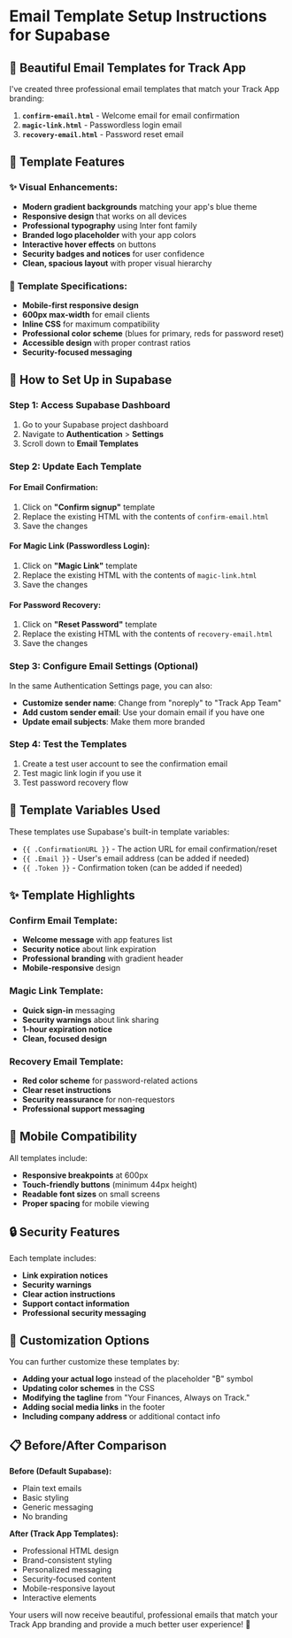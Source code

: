 # Email Template Setup Instructions for Supabase

## 📧 Beautiful Email Templates for Track App

I've created three professional email templates that match your Track App branding:

1. **`confirm-email.html`** - Welcome email for email confirmation
2. **`magic-link.html`** - Passwordless login email
3. **`recovery-email.html`** - Password reset email

## 🎨 Template Features

### ✨ **Visual Enhancements:**
- **Modern gradient backgrounds** matching your app's blue theme
- **Responsive design** that works on all devices
- **Professional typography** using Inter font family
- **Branded logo placeholder** with your app colors
- **Interactive hover effects** on buttons
- **Security badges and notices** for user confidence
- **Clean, spacious layout** with proper visual hierarchy

### 🔧 **Template Specifications:**
- **Mobile-first responsive design**
- **600px max-width** for email clients
- **Inline CSS** for maximum compatibility
- **Professional color scheme** (blues for primary, reds for password reset)
- **Accessible design** with proper contrast ratios
- **Security-focused messaging**

## 🚀 How to Set Up in Supabase

### **Step 1: Access Supabase Dashboard**
1. Go to your Supabase project dashboard
2. Navigate to **Authentication** > **Settings**
3. Scroll down to **Email Templates**

### **Step 2: Update Each Template**

#### **For Email Confirmation:**
1. Click on **"Confirm signup"** template
2. Replace the existing HTML with the contents of `confirm-email.html`
3. Save the changes

#### **For Magic Link (Passwordless Login):**
1. Click on **"Magic Link"** template  
2. Replace the existing HTML with the contents of `magic-link.html`
3. Save the changes

#### **For Password Recovery:**
1. Click on **"Reset Password"** template
2. Replace the existing HTML with the contents of `recovery-email.html`
3. Save the changes

### **Step 3: Configure Email Settings (Optional)**
In the same Authentication Settings page, you can also:
- **Customize sender name**: Change from "noreply" to "Track App Team"
- **Add custom sender email**: Use your domain email if you have one
- **Update email subjects**: Make them more branded

### **Step 4: Test the Templates**
1. Create a test user account to see the confirmation email
2. Test magic link login if you use it
3. Test password recovery flow

## 🎯 Template Variables Used

These templates use Supabase's built-in template variables:
- `{{ .ConfirmationURL }}` - The action URL for email confirmation/reset
- `{{ .Email }}` - User's email address (can be added if needed)
- `{{ .Token }}` - Confirmation token (can be added if needed)

## ✨ Template Highlights

### **Confirm Email Template:**
- **Welcome message** with app features list
- **Security notice** about link expiration
- **Professional branding** with gradient header
- **Mobile-responsive** design

### **Magic Link Template:**
- **Quick sign-in** messaging
- **Security warnings** about link sharing
- **1-hour expiration notice**
- **Clean, focused design**

### **Recovery Email Template:**
- **Red color scheme** for password-related actions  
- **Clear reset instructions**
- **Security reassurance** for non-requestors
- **Professional support messaging**

## 📱 Mobile Compatibility

All templates include:
- **Responsive breakpoints** at 600px
- **Touch-friendly buttons** (minimum 44px height)
- **Readable font sizes** on small screens
- **Proper spacing** for mobile viewing

## 🔒 Security Features

Each template includes:
- **Link expiration notices**
- **Security warnings** 
- **Clear action instructions**
- **Support contact information**
- **Professional security messaging**

## 🎨 Customization Options

You can further customize these templates by:
- **Adding your actual logo** instead of the placeholder "₿" symbol
- **Updating color schemes** in the CSS
- **Modifying the tagline** from "Your Finances, Always on Track."
- **Adding social media links** in the footer
- **Including company address** or additional contact info

## 📋 Before/After Comparison

**Before (Default Supabase):**
- Plain text emails
- Basic styling
- Generic messaging
- No branding

**After (Track App Templates):**
- Professional HTML design
- Brand-consistent styling
- Personalized messaging
- Security-focused content
- Mobile-responsive layout
- Interactive elements

Your users will now receive beautiful, professional emails that match your Track App branding and provide a much better user experience! 🎉